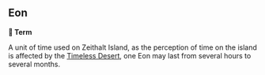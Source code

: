 ## Eon

**📑 Term**

A unit of time used on Zeithalt Island, as the perception of time on the island is affected by the [Timeless Desert](/timeless_desert.md), one Eon may last from several hours to several months.

<!---
keywords:
aliases:
-->